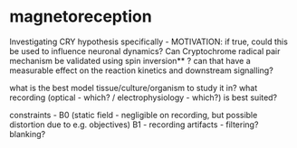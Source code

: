 # magnetoreception
Investigating CRY hypothesis specifically - MOTIVATION: if true, could this be used to influence neuronal dynamics?
Can Cryptochrome radical pair mechanism be validated using spin inversion** ? 
can that have a measurable effect on the reaction kinetics and downstream signalling?

what is the best model tissue/culture/organism to study it in? what recording (optical - which? / electrophysiology - which?) is best suited? 

constraints - B0 (static field - negligible on recording, but possible distortion due to e.g. objectives) B1 - recording artifacts - filtering? blanking?
